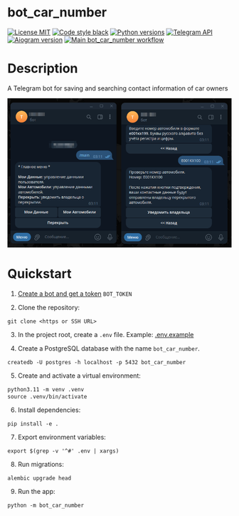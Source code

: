 # bot_car_number

[![License MIT](https://img.shields.io/badge/licence-MIT-green)](https://opensource.org/license/mit/)
[![Code style black](https://img.shields.io/badge/code%20style-black-black)](https://github.com/psf/black)
[![Python versions](https://img.shields.io/badge/python-3.11-blue)](#)
[![Telegram API](https://img.shields.io/badge/Telegram%20Bot%20API-6.9-blue?logo=telegram)](https://core.telegram.org/bots/api)
[![Aiogram version](https://img.shields.io/badge/Aiogram-3.1.1-blue)](https://aiogram.dev/)
[![Main bot_car_number workflow](https://github.com/andprov/bot_car_number/actions/workflows/main.yml/badge.svg)](https://github.com/andprov/bot_car_number/actions/workflows/main.yml)

# Description

A Telegram bot for saving and searching contact information of car owners

![Pic](https://github.com/andprov/bot_car_number/blob/main/img/pic.png?raw=true "Pic")

# Quickstart

1. [Create a bot and get a token](https://core.telegram.org/bots#how-do-i-create-a-bot) `BOT_TOKEN`

2. Clone the repository:

```shell
git clone <https or SSH URL>
```

3. In the project root, create a `.env` file. Example: [.env.example](.env.example)

4. Create a PostgreSQL database with the name `bot_car_number`.

```shell
createdb -U postgres -h localhost -p 5432 bot_car_number
```

5. Create and activate a virtual environment:

```shell
python3.11 -m venv .venv
source .venv/bin/activate
```

6. Install dependencies:

```shell
pip install -e .
```

7. Export environment variables:

```shell
export $(grep -v '^#' .env | xargs)
```

8. Run migrations:

```shell
alembic upgrade head
```

9. Run the app:

```shell
python -m bot_car_number
```
